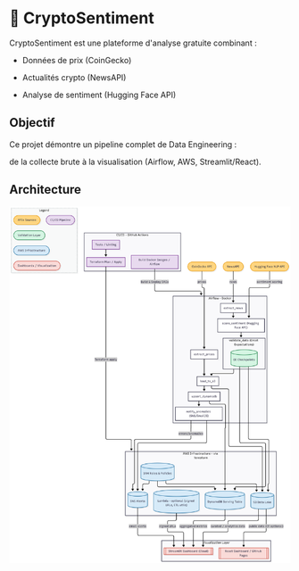 # 🚀 CryptoSentiment



CryptoSentiment est une plateforme d'analyse gratuite combinant :

- Données de prix (CoinGecko)

- Actualités crypto (NewsAPI)

- Analyse de sentiment (Hugging Face API)



## Objectif

Ce projet démontre un pipeline complet de Data Engineering :

de la collecte brute à la visualisation (Airflow, AWS, Streamlit/React).



## Architecture

![Architecture Diagram](Architecture.png)



